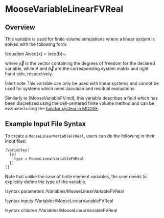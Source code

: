 # MooseVariableLinearFVReal

## Overview

This variable is used for finite volume simulations where a linear system is solved
with the following form:

!equation
A\vec{x} = \vec{b}~,

where $\vec{x}$ is the vector containing the degrees of freedom for the declared variable,
while $A$ and $\vec{b}$ are the corresponding system matrix and right hand side, respectively.

!alert note
This variable can only be used with linear systems and cannot be used for systems which need
Jacobian and residual evaluations.

Similarly to [MooseVariableFV.md], this variable describes a field which has been discretized
using the cell-centered finite volume method and can be evaluated using the
[functor system in MOOSE](Functors/index.md).


## Example Input File Syntax

To create a `MooseLinearVariableFVReal`, users can do the following in their
input files:

```
[Variables]
  [v]
    type = MooseLinearVariableFVReal
  []
[]
```

Note that unlike the case of finite element variables, the user needs to
explicitly define the type of the variable.

!syntax parameters /Variables/MooseLinearVariableFVReal

!syntax inputs /Variables/MooseLinearVariableFVReal

!syntax children /Variables/MooseLinearVariableFVReal
